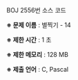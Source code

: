 BOJ 2556번 소스 코드

<b>※ 문제 이름</b> : 별찍기 - 14

<b>※ 제한 시간</b> : 1 초

<b>※ 제한 메모리</b> : 128 MB

<b>※ 제출 언어</b> : C, Pascal
